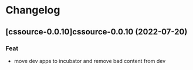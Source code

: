 # Changelog


## [cssource-0.0.10]cssource-0.0.10 (2022-07-20)

### Feat

- move dev apps to incubator and remove bad content from dev

